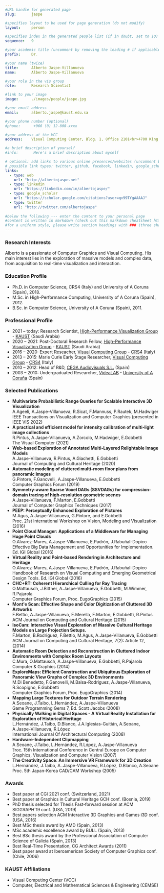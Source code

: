 ```yaml
---
#URL handle for generated page
slug:       jaspe

#specifies layout to be used for page generation (do not modify)
layout: 	person

#specifies index in the generated people list (if in doubt, set to 10)
sequence:	9

#your academic title (uncomment by removing the leading # if applicable)
prefix:     Dr.

#your name (twice)
title:		Alberto Jaspe-Villanueva
name:       Alberto Jaspe-Villanueva

#your role in the vis group
role:       Research Scientist

#link to your image
image:      ./images/people/jaspe.jpg

#your email address
email:      alberto.jaspe@kaust.edu.sa

#your phone number (optional)
#phone:      +966 (0) 12-808-xxxx

#your address at the VCC
address:    Visual Computing Center, Bldg. 1, Office 2101<br>4700 King Abdullah University of Science and Technology<br>Thuwal 23955-6900, Saudi Arabia

#a brief description of yourself
#info:       Here's a brief description about myself

# optional: add links to various online presences/websites (uncomment by removing the leading # if applicable)
# possible link types: twitter, github, facebook, linkedin, google_scholar, google_plus, instagram, skype, youtube, vimeo, flickr, web (use the latter for all other link types)
links:
  - type: web
    url: "http://albertojaspe.net"
  - type: linkedin
    url: "https://linkedin.com/in/albertojaspe/"
  - type: google_scholar
    url: "https://scholar.google.com/citations?user=qv99TYgAAAAJ"
  - type: twitter
    url: "http://twitter.com/albertojaspe"
  
#below the following --- enter the content to your personal page
#content is written in markdown (check out this markdown cheatsheet https://github.com/adam-p/markdown-here/wiki/Markdown-Cheatsheet)
#for a uniform style, please write section headings with ### (three sharps)
---
```

### Research Interests
Alberto is a passionate of Computer Graphics and Visual Computing. His main interest lies in the exploration of massive models and complex data, from acquisition to real-time visualization and interaction.

### Education Profile
* Ph.D. in Computer Science, CRS4 (Italy) and University of A Coruna (Spain), 2018.
* M.Sc. in High-Performance Computing, University of A Coruna (Spain), 2012.
* B.Sc. in Computer Science, University of A Coruna (Spain), 2011.

### Professional Profile
* 2021 – today: Research Scientist, [High-Performance Visualization Group](http://vccvisualization.org) - [KAUST](http://kaust.edu.sa) (Saudi Arabia)
* 2020 – 2021: Post-Doctoral Research Fellow, [High-Performance Visualization Group](http://vccvisualization.org) - [KAUST](http://kaust.edu.sa) (Saudi Arabia)
* 2016 – 2020: Expert Reseacher, [Visual Computing Group](http://vic.crs4.it) - [CRS4](http://www.crs4.it) (Italy)
* 2013 – 2015: Marie Curie Early Stage Researcher, [Visual Computing Group](http://vic.crs4.it) - [CRS4](http://www.crs4.it) (Italy)
* 2010 – 2012: Head of R&D, [CEGA Audiovisuals S.L.](http://cega.es) (Spain)
* 2003 – 2010: Undergraduated Researcher, [VideaLAB](http://videalab.udc.es) - [University of A Coruña](http://udc.es/en) (Spain)

### Selected Publications
- **Multivariate Probabilistic Range Queries for Scalable Interactive 3D Visualization**  
A.Ageeli, A.Jaspe-Villanueva, R.Sicat, F.Mannuss, P.Rautek, M.Hadwiger  
IEEE Transactions on Visualization and Computer Graphics (presented in IEEE VIS 2022)
- **A practical and efficient model for intensity calibration of multi-light image collections**  
R.Pintus, A.Jaspe-Villanueva, A.Zorcolo, M.Hadwiger, E.Gobbetti  
The Visual Computer (2021)
- **Web-based Exploration of Annotated Multi-Layered Relightable Image Models**  
A.Jaspe-Villanueva, R.Pintus, A.Giachetti, E.Gobbetti  
Journal of Computing and Cultural Heritage (2020)
- **Automatic modeling of cluttered multi-room floor plans from panoramic images**  
G.Pintore, F.Ganovelli, A.Jaspe-Villanueva, E.Gobbetti  
Computer Graphics Forum (2019)
- **Symmetry-aware Sparse Voxel DAGs (SSVDAGs) for compression-domain tracing of high-resolution geometric scenes**  
A.Jaspe-Villanueva, F.Marton, E.Gobbetti  
Journal of Computer Graphics Techniques (2017)
- **PEEP: Perceptually Enhanced Exploration of Pictures**  
M.Agus, A.Jaspe-Villanueva, G.Pintore, and E.Gobbetti  
Proc. 21st International Workshop on Vision, Modeling and Visualization (2016)
- **Point Cloud Manager: Applications of a Middleware for Managing Huge Point Clouds**  
O.Alvarez-Mures, A.Jaspe-Villanueva, E.Padrón, J.Rabuñal-Dopico  
Effective Big Data Management and Opportunities for Implementation. Ed. IGI Global (2016)
- **Virtual Reality and Point-based Rendering in Architecture and Heritage**  
O.Alvarez-Mures, A.Jaspe-Villanueva, E.Padrón, J.Rabuñal-Dopico  
Handbook of Research on Visual Computing and Emerging Geometrical Design Tools. Ed. IGI Global (2016)
- **CHC+RT: Coherent Hierarchical Culling for Ray Tracing**  
O.Mattausch, J.Bittner, A.Jaspe-Villanueva, E.Gobbetti, M.Wimmer, R.Pajarola  
Computer Graphics Forum, Proc. EugoGraphics (2015)
- **Mont'e Scan: Effective Shape and Color Digitization of Cluttered 3D Artworks**  
F.Bettio, A.Jaspe-Villanueva, E.Merella, F.Marton, E.Gobbetti, R.Pintus  
ACM Journal on Computing and Cultural Heritage (2015)
- **IsoCam: Interactive Visual Exploration of Massive Cultural Heritage Models on Large Projection Setups.**  
F.Marton, B.Rodriguez, F.Bettio, M.Agus, A.Jaspe-Villanueva, E.Gobbetti  
ACM Journal on Computing and Cultural Heritage, 7(2): Article 12, (2014)
- **Automatic Room Detection and Reconstruction in Cluttered Indoor Environments with Complex Room Layouts**  
C.Mura, O.Mattausch, A.Jaspe-Villanueva, E.Gobbetti, R.Pajarola  
Computer & Graphics (2014)
- **ExploreMaps: Efficient Construction and Ubiquitous Exploration of Panoramic View Graphs of Complex 3D Environments**  
M.Di Benedetto, F.Ganovelli, M.Balsa-Rodriguez, A.Jaspe-Villanueva, R.Scopigno, E.Gobbetti  
Computer Graphics Forum, Proc. EugoGraphics (2014)
- **Mapping Large Textures for Outdoor Terrain Rendering**  
A.Seoane, J.Taibo, L.Hernández, A.Jaspe-Villanueva  
Game Programming Gems 7, Ed. Scott Jacobs (2008)
- **Physically Walking in Digital Spaces - A Virtual Reality Installation for Exploration of Historical Heritage**  
L.Hernández, J.Taibo, D.Blanco, J.A.Iglesias-Guitián, A.Seoane, A.Jaspe-Villanueva, R.López  
International Journal Of Architectural Computing (2008)
- **Hardware-Independent Clipmapping**  
A.Seoane, J.Taibo, L.Hernández, R.López, A.Jaspe-Villanueva  
?roc. 15th International Conference in Central Europe on Computer Graphics, Visualization and Computer Vision (2007)
- **The Creativity Space: An Immersive VR Framework for 3D Creation**  
L.Hernández, J.Taibo, A..Jaspe-Villanueva, R.López, D.Blanco, A.Seoane  
Proc. 5th Japan-Korea CAD/CAM Workshop (2005)


### Awards
* Best paper at CGI 2021 conf. (Switzerland, 2021)
* Best paper at Graphics in Cultural Heritage GCH conf. (Bosnia, 2019)
* PhD thesis selected for Thesis Fast-forward session at ACM SIGGRAPH'19 conf. (USA, 2019)
* Best papers selection ACM Interactive 3D Graphics and Games i3D conf. (USA, 2016)
* Best MSc thesis award by AMD (Spain, 2013)
* MSc academic excellence award by BULL (Spain, 2013)
* Best BSc thesis award by the Professional Association of Computer Science of Galicia (Spain, 2013)
* Best Real-Time Presentation, CG Architect Awards (2011)
* Best paper award at Iberoamerican Society of Computer Graphics conf. (Chile, 2006)

### KAUST Affiliations
- ​Visual Computing Center (VCC)
- Computer, Electrical and Mathematical Sciences & Engineering (CEMSE)
